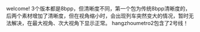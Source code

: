 welcome!
3个版本都是8bpp，但清晰度不同，第一个包为传统8bpp清晰度的，后两个素材增加了清晰度，但在视角缩小时，会出现列车突然变大的情况，暂时无法解决，在最大视角、次大视角下显示正常。
hangzhoumetro2包含了2号线！
